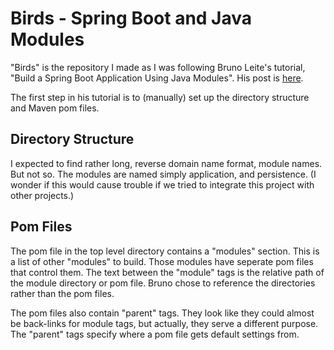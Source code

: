 # Birds - Spring Boot and Java Modules

"Birds" is the repository I made as I was following
Bruno Leite's tutorial,
"Build a Spring Boot Application Using Java Modules".
His post is
[here](https://developer.okta.com/blog/2020/07/27/spring-boot-using-java-modules#create-the-persistence-module).

The first step in his tutorial is to
(manually) set up the directory structure and Maven pom files.

## Directory Structure

I expected to find rather long,
reverse domain name format, module names.
But not so.  The modules are named simply application,
and persistence.  (I wonder if this would cause trouble if we tried to integrate this project with other projects.)

## Pom Files

The pom file in the top level directory
contains a "modules" section.
This is a list of other "modules" to build.
Those modules have seperate pom files that control them.
The text between the "module" tags is the
relative path of the
module directory or pom file.
Bruno chose to reference the directories
rather than the pom files.

The pom files also contain "parent" tags.
They look like they could almost be back-links
for module tags, but actually, they serve a different purpose.
The "parent" tags specify where a pom file gets default settings from.

